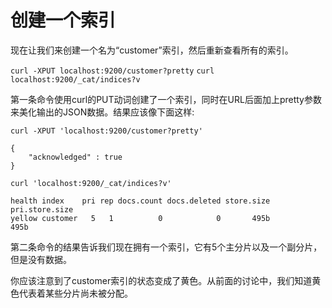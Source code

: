 # 创建一个索引

现在让我们来创建一个名为“customer”索引，然后重新查看所有的索引。

`curl -XPUT localhost:9200/customer?pretty`
`curl localhost:9200/_cat/indices?v`

第一条命令使用curl的PUT动词创建了一个索引，同时在URL后面加上pretty参数来美化输出的JSON数据。结果应该像下面这样:
```
curl -XPUT 'localhost:9200/customer?pretty'

{
	"acknowledged" : true
}

curl 'localhost:9200/_cat/indices?v'

health index    pri rep docs.count docs.deleted store.size pri.store.size
yellow customer   5   1          0            0       495b           495b
```
第二条命令的结果告诉我们现在拥有一个索引，它有5个主分片以及一个副分片，但是没有数据。

你应该注意到了customer索引的状态变成了黄色。从前面的讨论中，我们知道黄色代表着某些分片尚未被分配。
